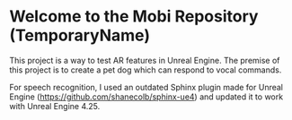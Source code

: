# Welcome to the Mobi Repository (TemporaryName)

This project is a way to test AR features in Unreal Engine. The premise of this project is to create a pet dog which can respond to vocal commands.

For speech recognition, I used an outdated Sphinx plugin made for Unreal Engine (https://github.com/shanecolb/sphinx-ue4) and updated it to work with Unreal Engine 4.25.
 
